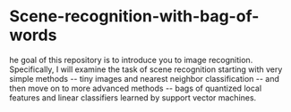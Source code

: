 # Scene-recognition-with-bag-of-words
he goal of this repository is to introduce you to image recognition. Specifically, I will examine the task of scene recognition starting with very simple methods -- tiny images and nearest neighbor classification -- and then move on to more advanced methods -- bags of quantized local features and linear classifiers learned by support vector machines.
